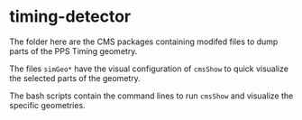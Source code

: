 # timing-detector

The folder here are the CMS packages containing modifed files to dump parts of the PPS Timing geometry.

The files `simGeo*` have the visual configuration of `cmsShow` to quick visualize the selected parts of the geometry.

The bash scripts contain the command lines to run `cmsShow` and visualize the specific geometries.
